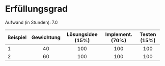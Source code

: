 # Erfüllungsgrad

Aufwand (in Stunden): 7.0

| Beispiel  | Gewichtung  | Lösungsidee (15%) | Implement. (70%) | Testen (15%)    |
| --------- | :---------: | :---------------: | :--------------: | :-------------: |
| 1         | 40          | 100               | 100              | 100             |
| 2         | 60          | 100               | 100              | 100             |
